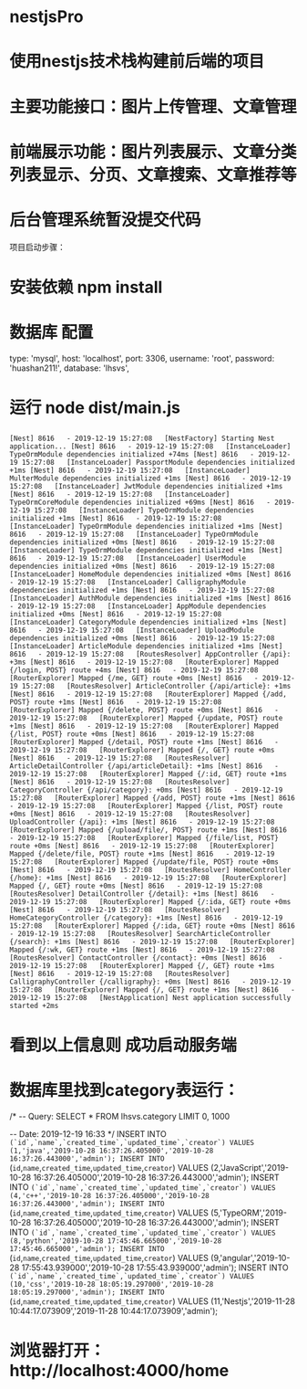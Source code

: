 # nestjsPro
# 使用nestjs技术栈构建前后端的项目 
# 主要功能接口：图片上传管理、文章管理
# 前端展示功能：图片列表展示、文章分类列表显示、分页、文章搜索、文章推荐等
# 后台管理系统暂没提交代码

项目启动步骤：

# 安装依赖 npm install

# 数据库 配置
type: 'mysql',
host: 'localhost',
port: 3306,
username: 'root',
password: 'huashan211!',
database: 'lhsvs',

# 运行 node dist/main.js
## 
`[Nest] 8616   - 2019-12-19 15:27:08   [NestFactory] Starting Nest application...
[Nest] 8616   - 2019-12-19 15:27:08   [InstanceLoader] TypeOrmModule dependencies initialized +74ms
[Nest] 8616   - 2019-12-19 15:27:08   [InstanceLoader] PassportModule dependencies initialized +1ms
[Nest] 8616   - 2019-12-19 15:27:08   [InstanceLoader] MulterModule dependencies initialized +1ms
[Nest] 8616   - 2019-12-19 15:27:08   [InstanceLoader] JwtModule dependencies initialized +1ms
[Nest] 8616   - 2019-12-19 15:27:08   [InstanceLoader] TypeOrmCoreModule dependencies initialized +69ms
[Nest] 8616   - 2019-12-19 15:27:08   [InstanceLoader] TypeOrmModule dependencies initialized +1ms
[Nest] 8616   - 2019-12-19 15:27:08   [InstanceLoader] TypeOrmModule dependencies initialized +1ms
[Nest] 8616   - 2019-12-19 15:27:08   [InstanceLoader] TypeOrmModule dependencies initialized +0ms
[Nest] 8616   - 2019-12-19 15:27:08   [InstanceLoader] TypeOrmModule dependencies initialized +1ms
[Nest] 8616   - 2019-12-19 15:27:08   [InstanceLoader] UserModule dependencies initialized +0ms
[Nest] 8616   - 2019-12-19 15:27:08   [InstanceLoader] HomeModule dependencies initialized +0ms
[Nest] 8616   - 2019-12-19 15:27:08   [InstanceLoader] CalligraphyModule dependencies initialized +1ms
[Nest] 8616   - 2019-12-19 15:27:08   [InstanceLoader] AuthModule dependencies initialized +1ms
[Nest] 8616   - 2019-12-19 15:27:08   [InstanceLoader] AppModule dependencies initialized +0ms
[Nest] 8616   - 2019-12-19 15:27:08   [InstanceLoader] CategoryModule dependencies initialized +1ms
[Nest] 8616   - 2019-12-19 15:27:08   [InstanceLoader] UploadModule dependencies initialized +0ms
[Nest] 8616   - 2019-12-19 15:27:08   [InstanceLoader] ArticleModule dependencies initialized +1ms
[Nest] 8616   - 2019-12-19 15:27:08   [RoutesResolver] AppController {/api}: +3ms
[Nest] 8616   - 2019-12-19 15:27:08   [RouterExplorer] Mapped {/login, POST} route +4ms
[Nest] 8616   - 2019-12-19 15:27:08   [RouterExplorer] Mapped {/me, GET} route +0ms
[Nest] 8616   - 2019-12-19 15:27:08   [RoutesResolver] ArticleController {/api/article}: +1ms
[Nest] 8616   - 2019-12-19 15:27:08   [RouterExplorer] Mapped {/add, POST} route +1ms
[Nest] 8616   - 2019-12-19 15:27:08   [RouterExplorer] Mapped {/delete, POST} route +0ms
[Nest] 8616   - 2019-12-19 15:27:08   [RouterExplorer] Mapped {/update, POST} route +1ms
[Nest] 8616   - 2019-12-19 15:27:08   [RouterExplorer] Mapped {/list, POST} route +0ms
[Nest] 8616   - 2019-12-19 15:27:08   [RouterExplorer] Mapped {/detail, POST} route +1ms
[Nest] 8616   - 2019-12-19 15:27:08   [RouterExplorer] Mapped {/, GET} route +0ms
[Nest] 8616   - 2019-12-19 15:27:08   [RoutesResolver] ArticleDetailController {/api/articleDetail}: +1ms
[Nest] 8616   - 2019-12-19 15:27:08   [RouterExplorer] Mapped {/:id, GET} route +1ms
[Nest] 8616   - 2019-12-19 15:27:08   [RoutesResolver] CategoryController {/api/category}: +0ms
[Nest] 8616   - 2019-12-19 15:27:08   [RouterExplorer] Mapped {/add, POST} route +1ms
[Nest] 8616   - 2019-12-19 15:27:08   [RouterExplorer] Mapped {/list, POST} route +0ms
[Nest] 8616   - 2019-12-19 15:27:08   [RoutesResolver] UploadController {/api}: +1ms
[Nest] 8616   - 2019-12-19 15:27:08   [RouterExplorer] Mapped {/upload/file/, POST} route +1ms
[Nest] 8616   - 2019-12-19 15:27:08   [RouterExplorer] Mapped {/file/list, POST} route +0ms
[Nest] 8616   - 2019-12-19 15:27:08   [RouterExplorer] Mapped {/delete/file, POST} route +1ms
[Nest] 8616   - 2019-12-19 15:27:08   [RouterExplorer] Mapped {/update/file, POST} route +0ms
[Nest] 8616   - 2019-12-19 15:27:08   [RoutesResolver] HomeController {/home}: +1ms
[Nest] 8616   - 2019-12-19 15:27:08   [RouterExplorer] Mapped {/, GET} route +0ms
[Nest] 8616   - 2019-12-19 15:27:08   [RoutesResolver] DetailController {/detail}: +1ms
[Nest] 8616   - 2019-12-19 15:27:08   [RouterExplorer] Mapped {/:ida, GET} route +0ms
[Nest] 8616   - 2019-12-19 15:27:08   [RoutesResolver] HomeCategoryController {/category}: +1ms
[Nest] 8616   - 2019-12-19 15:27:08   [RouterExplorer] Mapped {/:ida, GET} route +0ms
[Nest] 8616   - 2019-12-19 15:27:08   [RoutesResolver] SearchArticleController {/search}: +1ms
[Nest] 8616   - 2019-12-19 15:27:08   [RouterExplorer] Mapped {/:wk, GET} route +1ms
[Nest] 8616   - 2019-12-19 15:27:08   [RoutesResolver] ContactController {/contact}: +0ms
[Nest] 8616   - 2019-12-19 15:27:08   [RouterExplorer] Mapped {/, GET} route +1ms
[Nest] 8616   - 2019-12-19 15:27:08   [RoutesResolver] CalligraphyController {/calligraphy}: +0ms
[Nest] 8616   - 2019-12-19 15:27:08   [RouterExplorer] Mapped {/, GET} route +1ms
[Nest] 8616   - 2019-12-19 15:27:08   [NestApplication] Nest application successfully started +2ms`
# 看到以上信息则 成功启动服务端

# 数据库里找到category表运行：
/*
-- Query: SELECT * FROM lhsvs.category
LIMIT 0, 1000

-- Date: 2019-12-19 16:33
*/
INSERT INTO `` (`id`,`name`,`created_time`,`updated_time`,`creator`) VALUES (1,'java','2019-10-28 16:37:26.405000','2019-10-28 16:37:26.443000','admin');
INSERT INTO `` (`id`,`name`,`created_time`,`updated_time`,`creator`) VALUES (2,'JavaScript','2019-10-28 16:37:26.405000','2019-10-28 16:37:26.443000','admin');
INSERT INTO `` (`id`,`name`,`created_time`,`updated_time`,`creator`) VALUES (4,'c++','2019-10-28 16:37:26.405000','2019-10-28 16:37:26.443000','admin');
INSERT INTO `` (`id`,`name`,`created_time`,`updated_time`,`creator`) VALUES (5,'TypeORM','2019-10-28 16:37:26.405000','2019-10-28 16:37:26.443000','admin');
INSERT INTO `` (`id`,`name`,`created_time`,`updated_time`,`creator`) VALUES (8,'python','2019-10-28 17:45:46.665000','2019-10-28 17:45:46.665000','admin');
INSERT INTO `` (`id`,`name`,`created_time`,`updated_time`,`creator`) VALUES (9,'angular','2019-10-28 17:55:43.939000','2019-10-28 17:55:43.939000','admin');
INSERT INTO `` (`id`,`name`,`created_time`,`updated_time`,`creator`) VALUES (10,'css','2019-10-28 18:05:19.297000','2019-10-28 18:05:19.297000','admin');
INSERT INTO `` (`id`,`name`,`created_time`,`updated_time`,`creator`) VALUES (11,'Nestjs','2019-11-28 10:44:17.073909','2019-11-28 10:44:17.073909','admin');


# 浏览器打开： http://localhost:4000/home
